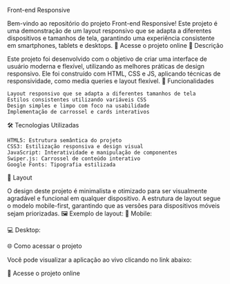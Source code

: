 Front-end Responsive

Bem-vindo ao repositório do projeto Front-end Responsive! Este projeto é uma demonstração de um layout responsivo que se adapta a diferentes dispositivos e tamanhos de tela, garantindo uma experiência consistente em smartphones, tablets e desktops.
🔗 Acesse o projeto online
📑 Descrição

Este projeto foi desenvolvido com o objetivo de criar uma interface de usuário moderna e flexível, utilizando as melhores práticas de design responsivo. Ele foi construído com HTML, CSS e JS, aplicando técnicas de responsividade, como media queries e layout flexível.
🚀 Funcionalidades

    Layout responsivo que se adapta a diferentes tamanhos de tela
    Estilos consistentes utilizando variáveis CSS
    Design simples e limpo com foco na usabilidade
    Implementação de carrossel e cards interativos

🛠️ Tecnologias Utilizadas

    HTML5: Estrutura semântica do projeto
    CSS3: Estilização responsiva e design visual
    JavaScript: Interatividade e manipulação de componentes
    Swiper.js: Carrossel de conteúdo interativo
    Google Fonts: Tipografia estilizada

🎨 Layout

O design deste projeto é minimalista e otimizado para ser visualmente agradável e funcional em qualquer dispositivo. A estrutura de layout segue o modelo mobile-first, garantindo que as versões para dispositivos móveis sejam priorizadas.
🖼️ Exemplo de layout:
📱 Mobile:

💻 Desktop:

🌐 Como acessar o projeto

Você pode visualizar a aplicação ao vivo clicando no link abaixo:

🔗 Acesse o projeto online

